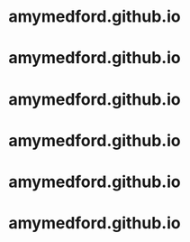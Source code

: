 # amymedford.github.io
# amymedford.github.io
# amymedford.github.io
# amymedford.github.io
# amymedford.github.io
# amymedford.github.io
